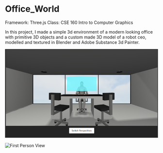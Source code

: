 # Office_World

Framework: Three.js
Class: CSE 160 Intro to Computer Graphics

In this project, I made a simple 3d environment of a modern looking office with primitive 3D objects and a custom made 3D model of a robot ceo, modelled and textured in Blender and Adobe Substance 3d Painter.

![Office View](showcase1.png)

![First Person View](screen.gif)
